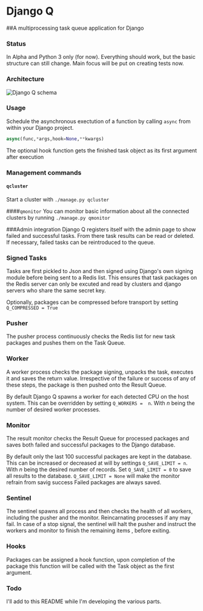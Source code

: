 # Django Q
##A multiprocessing task queue application for Django
### Status
In Alpha and Python 3 only (for now).
Everything should work, but the basic structure can still change.
Main focus will be put on creating tests now.


### Architecture
![Django Q schema](http://i.imgur.com/wTIeg2T.png) 

### Usage
Schedule the asynchronous exectution of a function by calling `async` from within your Django project.

```python
async(func,*args,hook=None,**kwargs)
```
The optional hook function gets the finished task object as its first argument after execution

### Management commands

#### `qcluster`
Start a cluster with `./manage.py qcluster`

####`qmonitor`
You can monitor basic information about all the connected clusters by running  `./manage.py qmonitor`

###Admin integration
Django Q registers itself with the admin page to show failed and successful tasks.
From there task results can be read or deleted. If necessary, failed tasks can be reintroduced to the queue.

### Signed Tasks
Tasks are first pickled to Json and then signed using Django's own signing module before being sent to a Redis list. This ensures that task packages on the Redis server can only be excuted and read by clusters and django servers who share the same secret key. 

Optionally, packages can be compressed before transport by setting `Q_COMPRESSED = True `

### Pusher
The pusher process continuously checks the Redis list for new task packages and pushes them on the Task Queue.

### Worker
A worker process checks the package signing, unpacks the task, executes it and saves the return value. Irrespective of the failure or success of any of these steps, the package is then pushed onto the Result Queue. 

By default Django Q spawns a worker for each detected CPU on the host system.
This can be overridden by setting `Q_WORKERS =  n`. With *n* being the number of desired worker processes.

### Monitor
The result monitor checks the Result Queue for processed packages and saves both failed and successful packages to the Django database.

By default only the last 100 successful packages are kept in the database.
This can be increased or decreased at will by settings `Q_SAVE_LIMIT = n`. With *n* being the desired number of records. 
Set `Q_SAVE_LIMIT = 0` to save all results to the database.
`Q_SAVE_LIMIT = None` will make the monitor refrain from savig success
Failed packages are always saved.

### Sentinel

The sentinel spawns all process and then checks the health of all workers, including the pusher and the monitor. Reincarnating processes if any may fail.
In case of a stop signal, the sentinel will halt the pusher and instruct the workers and monitor to finish the remaining items , before exiting.

### Hooks

Packages can be assigned a hook function, upon completion of the package this function will be called with the Task object as the first argument.

### Todo
I'll add to this README while I'm developing the various parts.